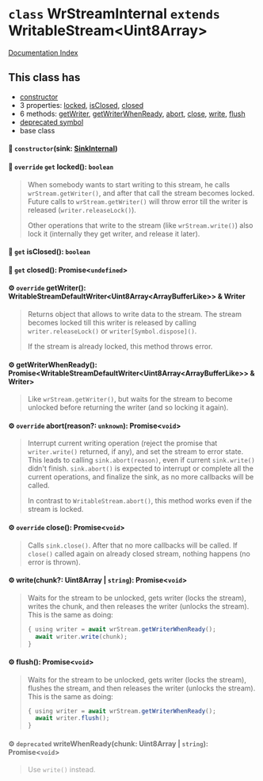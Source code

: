 # `class` WrStreamInternal `extends` WritableStream\<Uint8Array>

[Documentation Index](../README.md)

## This class has

- [constructor](#-constructorsink-sinkinternal)
- 3 properties:
[locked](#-override-get-locked-boolean),
[isClosed](#-get-isclosed-boolean),
[closed](#-get-closed-promiseundefined)
- 6 methods:
[getWriter](#-override-getwriter-writablestreamdefaultwriteruint8arrayarraybufferlike--writer),
[getWriterWhenReady](#-getwriterwhenready-promisewritablestreamdefaultwriteruint8arrayarraybufferlike--writer),
[abort](#-override-abortreason-unknown-promisevoid),
[close](#-override-close-promisevoid),
[write](#-writechunk-uint8array--string-promisevoid),
[flush](#-flush-promisevoid)
- [deprecated symbol](#-deprecated-writewhenreadychunk-uint8array--string-promisevoid)
- base class


#### 🔧 `constructor`(sink: [SinkInternal](../private.type.SinkInternal/README.md))



#### 📄 `override` `get` locked(): `boolean`

> When somebody wants to start writing to this stream, he calls `wrStream.getWriter()`, and after that call the stream becomes locked.
> Future calls to `wrStream.getWriter()` will throw error till the writer is released (`writer.releaseLock()`).
> 
> Other operations that write to the stream (like `wrStream.write()`) also lock it (internally they get writer, and release it later).



#### 📄 `get` isClosed(): `boolean`



#### 📄 `get` closed(): Promise\<`undefined`>



#### ⚙ `override` getWriter(): WritableStreamDefaultWriter\<Uint8Array\<ArrayBufferLike>> \& Writer

> Returns object that allows to write data to the stream.
> The stream becomes locked till this writer is released by calling `writer.releaseLock()` or `writer[Symbol.dispose]()`.
> 
> If the stream is already locked, this method throws error.



#### ⚙ getWriterWhenReady(): Promise\<WritableStreamDefaultWriter\<Uint8Array\<ArrayBufferLike>> \& Writer>

> Like `wrStream.getWriter()`, but waits for the stream to become unlocked before returning the writer (and so locking it again).



#### ⚙ `override` abort(reason?: `unknown`): Promise\<`void`>

> Interrupt current writing operation (reject the promise that `writer.write()` returned, if any),
> and set the stream to error state.
> This leads to calling `sink.abort(reason)`, even if current `sink.write()` didn't finish.
> `sink.abort()` is expected to interrupt or complete all the current operations,
> and finalize the sink, as no more callbacks will be called.
> 
> In contrast to `WritableStream.abort()`, this method works even if the stream is locked.



#### ⚙ `override` close(): Promise\<`void`>

> Calls `sink.close()`. After that no more callbacks will be called.
> If `close()` called again on already closed stream, nothing happens (no error is thrown).



#### ⚙ write(chunk?: Uint8Array | `string`): Promise\<`void`>

> Waits for the stream to be unlocked, gets writer (locks the stream),
> writes the chunk, and then releases the writer (unlocks the stream).
> This is the same as doing:
> ```ts
> {	using writer = await wrStream.getWriterWhenReady();
> 	await writer.write(chunk);
> }
> ```



#### ⚙ flush(): Promise\<`void`>

> Waits for the stream to be unlocked, gets writer (locks the stream),
> flushes the stream, and then releases the writer (unlocks the stream).
> This is the same as doing:
> ```ts
> {	using writer = await wrStream.getWriterWhenReady();
> 	await writer.flush();
> }
> ```



<div style="opacity:0.6">

#### ⚙ `deprecated` writeWhenReady(chunk: Uint8Array | `string`): Promise\<`void`>

> Use `write()` instead.



</div>


